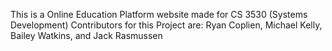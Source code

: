 This is a Online Education Platform website made for CS 3530 (Systems Development)
Contributors for this Project are: Ryan Coplien, Michael Kelly, Bailey Watkins, and Jack Rasmussen